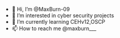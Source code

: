 - 👋 Hi, I’m @MaxBurn-09
- 👀 I’m interested in cyber security projects 
- 🌱 I’m currently learning CEHv12,OSCP
- 📫 How to reach me @maxburn___


<!---
MaxBurn-09/MaxBurn-09 is a ✨ special ✨ repository because its `README.md` (this file) appears on your GitHub profile.
You can click the Preview link to take a look at your changes.
--->
